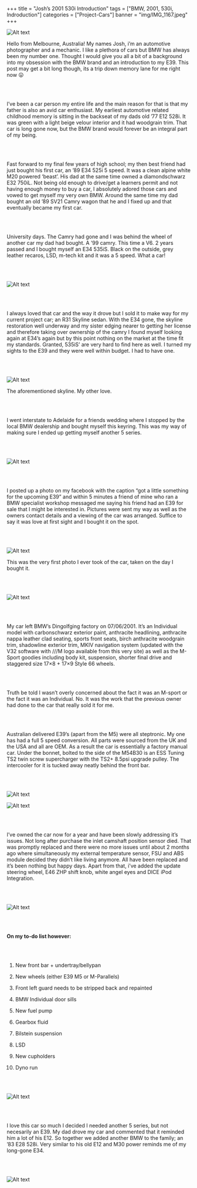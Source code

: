 +++
title = "Josh’s 2001 530i Introduction"
tags = ["BMW, 2001, 530i, Indroduction"]
categories = ["Project-Cars"]
banner = "img/IMG_1167.jpeg"
+++

![Alt text](https://e39source.com/wp-content/uploads/2014/10/1.jpg)

Hello from Melbourne, Australia! My names Josh, i’m an automotive photographer and a mechanic. I like a plethora of cars but BMW has always been my number one. Thought I would give you all a bit of a background into my obsession with the BMW brand and an introduction to my E39. This post may get a bit long though, its a trip down memory lane for me right now 😛

&nbsp;<br/><br/>

I’ve been a car person my entire life and the main reason for that is that my father is also an avid car enthusiast. My earliest automotive related childhood memory is sitting in the backseat of my dads old ’77 E12 528i. It was green with a light beige velour interior and it had woodgrain trim. That car is long gone now, but the BMW brand would forever be an integral part of my being.

&nbsp;<br/><br/>

Fast forward to my final few years of high school; my then best friend had just bought his first car, an ’89 E34 525i 5 speed. It was a clean alpine white M20 powered ‘beast’. His dad at the same time owned a diamondschwarz E32 750iL. Not being old enough to drive/get a learners permit and not having enough money to buy a car, I absolutely adored those cars and vowed to get myself my very own BMW. Around the same time my dad bought an old ’89 SV21 Camry wagon that he and I fixed up and that eventually became my first car.

&nbsp;<br/><br/>

University days. The Camry had gone and I was behind the wheel of another car my dad had bought. A ’99 camry. This time a V6. 2 years passed and I bought myself an E34 535iS. Black on the outside, grey leather recaros, LSD, m-tech kit and it was a 5 speed. What a car!

&nbsp;<br/><br/>

![Alt text](../img/11224.jpeg)

&nbsp;<br/><br/>

I always loved that car and the way it drove but I sold it to make way for my current project car; an R31 Skyline sedan.  With the E34 gone, the skyline restoration well underway and my sister edging nearer to getting her license and therefore taking over ownership of the camry I found myself looking again at E34’s again but by this point nothing on the market at the time fit my standards. Granted, 535iS’ are very hard to find here as well. I turned my sights to the E39 and they were well within budget. I had to have one.

&nbsp;<br/><br/>

![Alt text](../img/3675.jpeg)

The aforementioned skyline. My other love.

&nbsp;<br/><br/>

I went interstate to Adelaide for a friends wedding where I stopped by the local BMW dealership and bought myself this keyring. This was my way of making sure I ended up getting myself another 5 series.

&nbsp;<br/><br/>

![Alt text](../img/57575.jpeg)

&nbsp;<br/><br/>

I posted up a photo on my facebook with the caption “got a little something for the upcoming E39” and within 5 minutes a friend of mine who ran a BMW specialist workshop messaged me saying his friend had an E39 for sale that I might be interested in. Pictures were sent my way as well as the owners contact details and a viewing of the car was arranged. Suffice to say it was love at first sight and I bought it on the spot.

&nbsp;<br/><br/>

![Alt text](https://e39source.com/wp-content/uploads/2014/10/4.jpg)

This was the very first photo I ever took of the car, taken on the day I bought it.

&nbsp;<br/><br/>

![Alt text](../img/2756.jpeg)

&nbsp;<br/><br/>

My car left BMW’s Dingolfging factory on 07/06/2001. It’s an Individual model with carbonschwarz exterior paint, anthracite headlining, anthracite nappa leather clad seating, sports front seats, birch anthracite woodgrain trim, shadowline exterior trim, MKIV navigation system (updated with the V32 software with ///M logo available from this very site) as well as the M-Sport goodies including body kit, suspension, shorter final drive and staggered size 17×8 + 17×9 Style 66 wheels.

&nbsp;<br/><br/>

Truth be told I wasn’t overly concerned about the fact it was an M-sport or the fact it was an Individual. No. It was the work that the previous owner had done to the car that really sold it for me.

&nbsp;<br/><br/>

Australian delivered E39’s (apart from the M5) were all steptronic. My one has had a full 5 speed conversion. All parts were sourced from the UK and the USA and all are OEM. As a result the car is essentially a factory manual car. Under the bonnet, bolted to the side of the M54B30 is an ESS Tuning TS2 twin screw supercharger with the TS2+ 8.5psi upgrade pulley. The intercooler for it is tucked away neatly behind the front bar.

&nbsp;<br/><br/>

![Alt text](https://e39source.com/wp-content/uploads/2014/10/8.jpg)

![Alt text](https://e39source.com/wp-content/uploads/2014/10/9.jpg)

&nbsp;<br/><br/>

I’ve owned the car now for a year and have been slowly addressing it’s issues. Not long after purchase the inlet camshaft position sensor died. That was promptly replaced and there were no more issues until about 2 months ago where simultaneously my external temperature sensor, FSU and ABS module decided they didn’t like living anymore. All have been replaced and it’s been nothing but happy days. Apart from that, i’ve added the update steering wheel, E46 ZHP shift knob, white angel eyes and DICE iPod Integration.

&nbsp;<br/><br/>

![Alt text](../img/67675.jpeg)

&nbsp;<br/><br/>



**On my to-do list however:**

&nbsp;<br/><br/>

1. New front bar + undertray/bellypan

2. New wheels (either E39 M5 or M-Parallels)

3. Front left guard needs to be stripped back and repainted

4. BMW Individual door sills

5. New fuel pump

6. Gearbox fluid

7. Bilstein suspension

8. LSD

9. New cupholders

10. Dyno run

&nbsp;<br/><br/>

![Alt text](https://e39source.com/wp-content/uploads/2014/10/7.jpg)

&nbsp;<br/><br/>

I love this car so much I decided I needed another 5 series, but not necesarily an E39. My dad drove my car and commented that it reminded him a lot of his E12. So together we added another BMW to the family; an ’83 E28 528i. Very similar to his old E12 and M30 power reminds me of my long-gone E34.

&nbsp;<br/><br/>

![Alt text](../img/10766.jpeg)

&nbsp;<br/><br/>